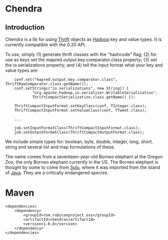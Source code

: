 # Chendra #

## Introduction ##

Chendra is a lib for using [Thrift](http://thrift.apache.org/ "Thrift") objects as [Hadoop](http://hadoop.apache.org/ "Hadoop") key and value types. It is currently compatible with the 0.20 API.

To use, simply (1) generate thrift classes with the "hashcode" flag; (2) for use as keys set the mapred.output.key.comparator.class property; (3) set the io.serializations property; and (4) tell the input format what your key and value types are:

		conf.set("mapred.output.key.comparator.class", ThriftRawComparator.class.getName());
		conf.setStrings("io.serializations", new String[] {
				"org.apache.hadoop.io.serializer.WritableSerialization",
				ThriftCompactSerialization.class.getName() });

		ThriftCompactInputFormat.setKeyClass(conf, TInteger.class);
		ThriftCompactInputFormat.setValueClass(conf, TTweet.class);

		...

		job.setInputFormatClass(ThriftCompactInputFormat.class);
		job.setOutputFormatClass(ThriftCompactOutputFormat.class);

We include simple types for: boolean, byte, double, integer, long, short, string and several list and map formulations of these.

The name comes from a seventeen-year-old Borneo elephant at the Oregon Zoo, the only Borneo elephant currently in the US. The Borneo elephant is thought by some to come from [Sulu](http://en.wikipedia.org/wiki/Sulu "Island of Sulu"), where it was imported from the island of [Java](http://en.wikipedia.org/wiki/Java "Island of Java"). They are a critically endangered species.

# Maven #

    <dependencies>
        <dependency>
            <groupId>com.rubiconproject.oss</groupId>
            <artifactId>chendra</artifactId>
            <version>1.0.8</version>
        </dependency>
    </dependencies>
